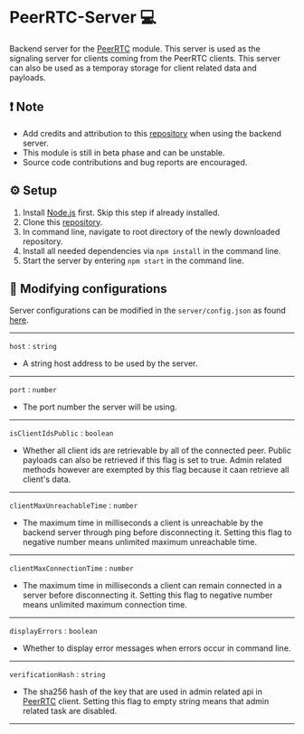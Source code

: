 # PeerRTC-Server 💻
Backend server for the [PeerRTC](https://github.com/PeerRTC/PeerRTC) module. This server is used as the signaling server for clients coming from
the PeerRTC clients. This server can also be used as a temporay storage for client related data and payloads.

## ❗ Note
* Add credits and attribution to this [repository](https://github.com/PeerRTC/PeerRTC-Server) when using the backend server.
* This module is still in beta phase and can be unstable. 
* Source code contributions and bug reports are encouraged.

## ⚙️ Setup
1. Install [Node.js](https://nodejs.org/en/) first. Skip this step if already installed.
2. Clone this [repository](https://github.com/PeerRTC/PeerRTC-Server).
3. In command line, navigate to root directory of the newly downloaded repository.
4. Install all needed dependencies via `npm install` in the command line.
5. Start the server by entering `npm start` in the command line.

## 🔧 Modifying configurations
Server configurations can be modified in the `server/config.json` as found [here](https://github.com/PeerRTC/PeerRTC-Server/blob/main/server/config.json).
<hr/>

`host` : `string` <br/>
* A string host address to be used by the server. <br/>
<hr/>

`port` : `number` <br/>
* The port number the server will be using. <br/>
<hr/>

`isClientIdsPublic` : `boolean` <br/>
* Whether all client ids are retrievable by all of the connected peer. Public payloads can also be retrieved if this flag is set to true.
Admin related methods however are exempted by this flag because it caan retrieve all client's data. <br/>
<hr/>

`clientMaxUnreachableTime` : `number` <br/>
* The maximum time in milliseconds a client is unreachable by the backend server through ping before disconnecting it. Setting this flag to negative number 
means unlimited maximum unreachable time.<br/>
<hr/>

`clientMaxConnectionTime` : `number` <br/>
* The maximum time in milliseconds a client can remain connected in a server before disconnecting it. Setting this flag to negative number 
means unlimited maximum connection time. <br/>
<hr/>

`displayErrors` : `boolean` <br/>
* Whether to display error messages when errors occur in command line. <br/>
<hr/>

`verificationHash` : `string` <br/>
* The sha256 hash of the key that are used in admin related api in [PeerRTC](https://github.com/PeerRTC/PeerRTC) client. Setting
this flag to empty string means that admin related task are disabled. <br/>
<hr/>

